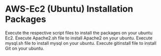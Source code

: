 # AWS-Ec2 (Ubuntu) Installation Packages
Execute the respective script files to install the packages on your ubuntu Ec2.
Execute Apache2.sh file to install Apache2 on your ubuntu.
Execute mysql.sh file to install mysql on your ubuntu.
Execute gitinstall file to install Git on your ubuntu.
